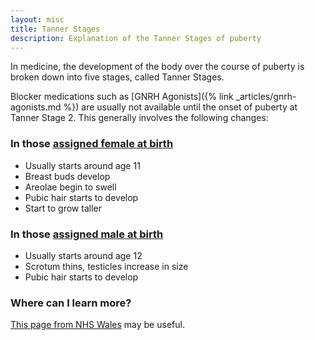 ```yaml
---
layout: misc
title: Tanner Stages
description: Explanation of the Tanner Stages of puberty
---
```


In medicine, the development of the body over the course of puberty is broken down into five stages, called Tanner Stages.

Blocker medications such as [GNRH Agonists]({% link _articles/gnrh-agonists.md %}) are usually not available until the onset of puberty at Tanner Stage 2. This generally involves the following changes:

<div class="tanner">
<div class="tannercol">
<h3>In those <a href="{% link _words/afab.md %}">assigned female at birth</a></h3>
<ul>
<li>Usually starts around age 11</li>
<li>Breast buds develop</li>
<li>Areolae begin to swell</li>
<li>Pubic hair starts to develop</li>
<li>Start to grow taller</li>
</ul>
</div>
<div class="tannercol">
<h3>In those <a href="{% link _words/amab.md %}">assigned male at birth</a></h3>
<ul>
<li>Usually starts around age 12</li>
<li>Scrotum thins, testicles increase in size</li>
<li>Pubic hair starts to develop</li>
</ul>
</div>
</div>

<h3>Where can I learn more?</h3>

[This page from NHS Wales](https://111.wales.nhs.uk/encyclopaedia/p/article/puberty/) may be useful.
